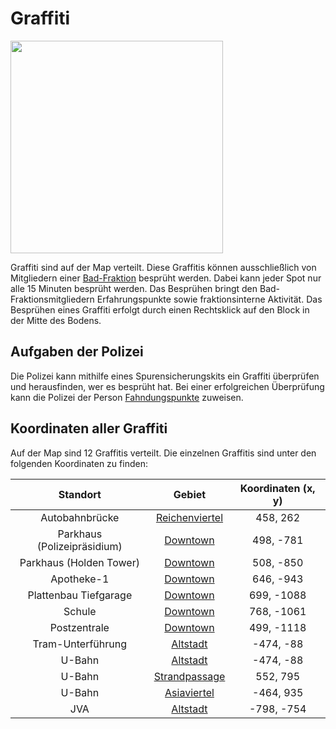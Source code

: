 # Graffiti

<img align="center" width="340" height="340" src="../../../assets/image/fraktionen/aktivitäten/Graffiti.png"><br>

Graffiti sind auf der Map verteilt. Diese Graffitis können ausschließlich von Mitgliedern einer [Bad-Fraktion](allgemein.md) besprüht werden. Dabei kann jeder Spot nur alle 15 Minuten besprüht werden. Das Besprühen bringt den Bad-Fraktionsmitgliedern Erfahrungspunkte sowie fraktionsinterne Aktivität. 
Das Besprühen eines Graffiti erfolgt durch einen Rechtsklick auf den Block in der Mitte des Bodens.

## Aufgaben der Polizei
Die Polizei kann mithilfe eines Spurensicherungskits ein Graffiti überprüfen und herausfinden, wer es besprüht hat. Bei einer erfolgreichen Überprüfung kann die Polizei der Person [Fahndungspunkte](../../pages/allgemein/fahndungspunkte.md) zuweisen.

## Koordinaten aller Graffiti
Auf der Map sind 12 Graffitis verteilt. Die einzelnen Graffitis sind unter den folgenden Koordinaten zu finden:

| Standort | Gebiet | Koordinaten (x, y) |
| :-: | :-: | :-: |
| Autobahnbrücke | [Reichenviertel](../gebiete/reichenviertel.md) | 458, 262 |
| Parkhaus (Polizeipräsidium) | [Downtown](../gebiete/downtown.md) | 498, -781 |
| Parkhaus (Holden Tower) | [Downtown](../gebiete/downtown.md) | 508, -850 |
| Apotheke-1 | [Downtown](../gebiete/downtown.md) | 646, -943 |
| Plattenbau Tiefgarage | [Downtown](../gebiete/downtown.md) | 699, -1088 |
| Schule | [Downtown](../gebiete/downtown.md) | 768, -1061 |
| Postzentrale | [Downtown](../gebiete/downtown.md) | 499, -1118 |
| Tram-Unterführung | [Altstadt](../gebiete/altstadt.md) | -474, -88 |
| U-Bahn | [Altstadt](../gebiete/altstadt.md) | -474, -88 |
| U-Bahn | [Strandpassage](../gebiete/strandpassage.md) | 552, 795 |
| U-Bahn | [Asiaviertel](../gebiete/asiaviertel.md) | -464, 935 |
| JVA | [Altstadt](../gebiete/altstadt.md) | -798, -754 |